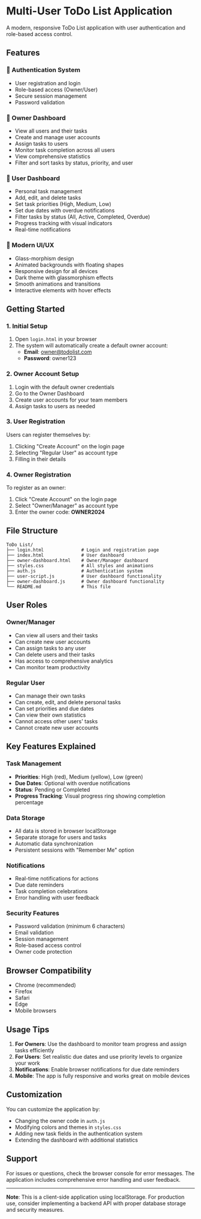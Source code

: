 # Multi-User ToDo List Application

A modern, responsive ToDo List application with user authentication and role-based access control.

## Features

### 🔐 Authentication System
- User registration and login
- Role-based access (Owner/User)
- Secure session management
- Password validation

### 👑 Owner Dashboard
- View all users and their tasks
- Create and manage user accounts
- Assign tasks to users
- Monitor task completion across all users
- View comprehensive statistics
- Filter and sort tasks by status, priority, and user

### 👤 User Dashboard
- Personal task management
- Add, edit, and delete tasks
- Set task priorities (High, Medium, Low)
- Set due dates with overdue notifications
- Filter tasks by status (All, Active, Completed, Overdue)
- Progress tracking with visual indicators
- Real-time notifications

### 🎨 Modern UI/UX
- Glass-morphism design
- Animated backgrounds with floating shapes
- Responsive design for all devices
- Dark theme with glassmorphism effects
- Smooth animations and transitions
- Interactive elements with hover effects

## Getting Started

### 1. Initial Setup
1. Open `login.html` in your browser
2. The system will automatically create a default owner account:
   - **Email**: owner@todolist.com
   - **Password**: owner123

### 2. Owner Account Setup
1. Login with the default owner credentials
2. Go to the Owner Dashboard
3. Create user accounts for your team members
4. Assign tasks to users as needed

### 3. User Registration
Users can register themselves by:
1. Clicking "Create Account" on the login page
2. Selecting "Regular User" as account type
3. Filling in their details

### 4. Owner Registration
To register as an owner:
1. Click "Create Account" on the login page
2. Select "Owner/Manager" as account type
3. Enter the owner code: **OWNER2024**

## File Structure

```
ToDo List/
├── login.html              # Login and registration page
├── index.html              # User dashboard
├── owner-dashboard.html    # Owner/Manager dashboard
├── styles.css              # All styles and animations
├── auth.js                 # Authentication system
├── user-script.js          # User dashboard functionality
├── owner-dashboard.js      # Owner dashboard functionality
└── README.md               # This file
```

## User Roles

### Owner/Manager
- Can view all users and their tasks
- Can create new user accounts
- Can assign tasks to any user
- Can delete users and their tasks
- Has access to comprehensive analytics
- Can monitor team productivity

### Regular User
- Can manage their own tasks
- Can create, edit, and delete personal tasks
- Can set priorities and due dates
- Can view their own statistics
- Cannot access other users' tasks
- Cannot create new user accounts

## Key Features Explained

### Task Management
- **Priorities**: High (red), Medium (yellow), Low (green)
- **Due Dates**: Optional with overdue notifications
- **Status**: Pending or Completed
- **Progress Tracking**: Visual progress ring showing completion percentage

### Data Storage
- All data is stored in browser localStorage
- Separate storage for users and tasks
- Automatic data synchronization
- Persistent sessions with "Remember Me" option

### Notifications
- Real-time notifications for actions
- Due date reminders
- Task completion celebrations
- Error handling with user feedback

### Security Features
- Password validation (minimum 6 characters)
- Email validation
- Session management
- Role-based access control
- Owner code protection

## Browser Compatibility

- Chrome (recommended)
- Firefox
- Safari
- Edge
- Mobile browsers

## Usage Tips

1. **For Owners**: Use the dashboard to monitor team progress and assign tasks efficiently
2. **For Users**: Set realistic due dates and use priority levels to organize your work
3. **Notifications**: Enable browser notifications for due date reminders
4. **Mobile**: The app is fully responsive and works great on mobile devices

## Customization

You can customize the application by:
- Changing the owner code in `auth.js`
- Modifying colors and themes in `styles.css`
- Adding new task fields in the authentication system
- Extending the dashboard with additional statistics

## Support

For issues or questions, check the browser console for error messages. The application includes comprehensive error handling and user feedback.

---

**Note**: This is a client-side application using localStorage. For production use, consider implementing a backend API with proper database storage and security measures.
